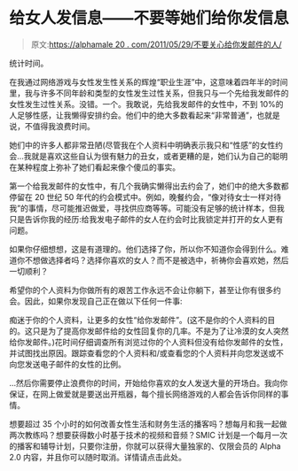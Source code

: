 # 给女人发信息——不要等她们给你发信息

> 原文:[https://alphamale 20 . com/2011/05/29/不要关心给你发邮件的人/](https://alphamale20.com/2011/05/29/dont-concern-yourself-with-the-ones-that-email-you/)

统计时间。

在我通过网络游戏与女性发生性关系的辉煌“职业生涯”中，这意味着四年半的时间里，我与许多不同年龄和类型的女性发生过性关系，但我只与一个先给我发邮件的女性发生过性关系。没错。一个。我敢说，先给我发邮件的女性中，不到 10%的人足够性感，让我懒得安排约会。他们中的绝大多数看起来“非常普通”，也就是说，不值得我浪费时间。

她们中的许多人都非常丑陋(尽管我在个人资料中明确表示我只和“性感”的女性约会...我就是喜欢这些自认为很有魅力的丑女，或者更糟的是，她们认为自己的聪明在某种程度上弥补了她们看起来像个傻瓜的事实。

第一个给我发邮件的女性中，有几个我确实懒得出去约会了，她们中的绝大多数都停留在 20 世纪 50 年代的约会模式中。例如，晚餐约会，“像对待女士一样对待我”的事情，尽可能推迟做爱，寻找供应商等等。可能没有足够的统计样本，但我只是告诉你我的经历:给我发电子邮件的女人在约会时比我锁定并打开的女人更有问题。

如果你仔细想想，这是有道理的。他们选择了你，所以你不知道你会得到什么。难道你不想做选择者吗？选择你喜欢的女人？而不是被选中，祈祷你会喜欢她，然后一切顺利？

希望你的个人资料为你做所有的艰苦工作永远不会让你躺下，甚至让你有很多约会。因此，如果你发现自己正在做以下任何一件事:

痴迷于你的个人资料，让更多的女性“给你发邮件”。(这不是你的个人资料的目的。这只是为了提高你发邮件给的女性回复你的几率。不是为了让冷漠的女人突然给你发邮件。)花时间仔细调查所有浏览过你的个人资料但没有给你发邮件的女性，并试图找出原因。跟踪查看您的个人资料和/或查看您的个人资料并向您发送或不向您发送电子邮件的女性的比例。

...然后你需要停止浪费你的时间，开始给你喜欢的女人发送大量的开场白。我向你保证，在网上做爱就是要送出开瓶器，每个擅长网络游戏的人都会告诉你同样的事情。

想要超过 35 个小时的如何改善女性生活和财务生活的播客吗？想每月和我一起做两次教练吗？想要获得数小时基于技术的视频和音频？SMIC 计划是一个每月一次的播客和辅导计划，只要你注册，你就可以获得大量独家的、仅限会员的 Alpha 2.0 内容，并且你可以随时取消。详情请点击此处。